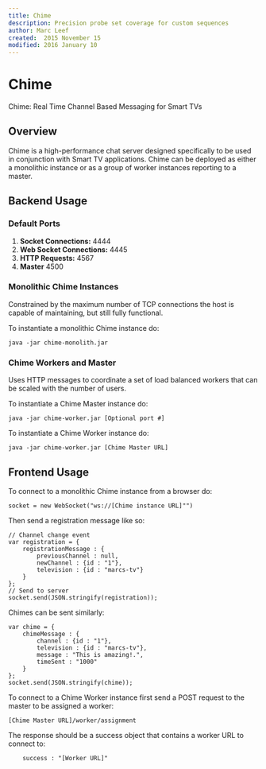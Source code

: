 ```yaml
---
title: Chime
description: Precision probe set coverage for custom sequences
author: Marc Leef
created:  2015 November 15
modified: 2016 January 10
---
```


# Chime
Chime: Real Time Channel Based Messaging for Smart TVs

## Overview
Chime is a high-performance chat server designed specifically to be used in conjunction with Smart TV applications. Chime can be deployed as either a monolithic instance or as a group of worker instances reporting to a master.


## Backend Usage

### Default Ports
1. **Socket Connections:**
	4444
2. **Web Socket Connections:**
	4445
3. **HTTP Requests:**
	4567
4. **Master**
	4500

### Monolithic Chime Instances

Constrained by the maximum number of TCP connections the host is capable of maintaining, but still fully functional.

To instantiate a monolithic Chime instance do:

```
java -jar chime-monolith.jar
```

### Chime Workers and Master

Uses HTTP messages to coordinate a set of load balanced workers that can be scaled with the number of users.

To instantiate a Chime Master instance do:

```
java -jar chime-worker.jar [Optional port #]
```

To instantiate a Chime Worker instance do:

```
java -jar chime-worker.jar [Chime Master URL]
```

## Frontend Usage

To connect to a monolithic Chime instance from a browser do:

```
socket = new WebSocket("ws://[Chime instance URL]"")
```

Then send a registration message like so:

```
// Channel change event
var registration = {
    registrationMessage : {
        previousChannel : null,
        newChannel : {id : "1"},
        television : {id : "marcs-tv"}
    }
};
// Send to server
socket.send(JSON.stringify(registration));
```

Chimes can be sent similarly:
```
var chime = {
    chimeMessage : {
        channel : {id : "1"},
        television : {id : "marcs-tv"},
        message : "This is amazing!.",
        timeSent : "1000"
    }
};
socket.send(JSON.stringify(chime));
```

To connect to a Chime Worker instance first send a POST request to the master to be assigned a worker:
```
[Chime Master URL]/worker/assignment
```

The response should be a success object that contains a worker URL to connect to:
```
    success : "[Worker URL]"
```


